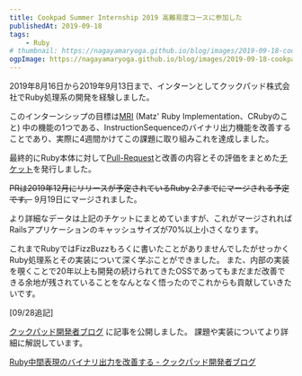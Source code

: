 ```yaml
---
title: Cookpad Summer Internship 2019 高難易度コースに参加した
publishedAt: 2019-09-18
tags:
    - Ruby
# thumbnail: https://nagayamaryoga.github.io/blog/images/2019-09-18-cookpad-summer-intern-ruby.png
ogpImage: https://nagayamaryoga.github.io/blog/images/2019-09-18-cookpad-summer-intern-ruby.png
---
```


2019年8月16日から2019年9月13日まで、インターンとしてクックパッド株式会社でRuby処理系の開発を経験しました。

このインターンシップの目標は[MRI](https://github.com/ruby/ruby/) (Matz' Ruby Implementation、CRubyのこと) 中の機能の1つである、InstructionSequenceのバイナリ出力機能を改善することであり、実際に4週間かけてこの課題に取り組みこれを達成しました。

最終的にRuby本体に対して[Pull-Request](https://github.com/ruby/ruby/pull/2450)と改善の内容とその評価をまとめた[チケット](https://bugs.ruby-lang.org/issues/16163)を発行しました。

~~PRは2019年12月にリリースが予定されているRuby 2.7までにマージされる予定です。~~
9月19日にマージされました。

より詳細なデータは上記のチケットにまとめていますが、これがマージされればRailsアプリケーションのキャッシュサイズが70%以上小さくなります。

これまでRubyではFizzBuzzもろくに書いたことがありませんでしたがせっかくRuby処理系とその実装について深く学ぶことができました。
また、内部の実装を覗くことで20年以上も開発の続けられてきたOSSであってもまだまだ改善できる余地が残されていることをなんとなく悟ったのでこれからも貢献していきたいです。

[09/28追記]

[クックパッド開発者ブログ](https://techlife.cookpad.com/) に記事を公開しました。
課題や実装についてより詳細に解説しています。

[Ruby中間表現のバイナリ出力を改善する - クックパッド開発者ブログ](https://techlife.cookpad.com/entry/2019/09/26/143000)
